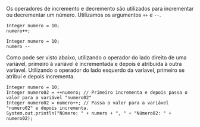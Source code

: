Os operadores de incremento e decremento são utilizados para incrementar ou decrementar um número. Utilizamos os argumentos `++` e `--`.
```
Integer numero = 10;
numero++;

Integer numero = 10;	
numero --
```

Como pode ser visto abaixo, utilizando o operador do lado direito de uma variável, primeiro à variável é incrementada e depois é atribuída à outra varíavel. Utilizando o operador do lado esquerdo da varíavel, primeiro se atribuí e depois incrementa.

```
Integer numero = 10;
Integer numero02 = ++numero; // Primeiro incrementa e depois passa o valor para a variável "numero02"
Integer numero02 = numero++; // Passa o valor para a variável "numero02" e depois incrementa.
System.out.println("Número: " + numero + ", " + "Número02: " + numero02);
```



